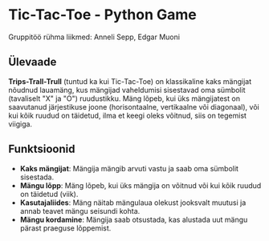 # Tic-Tac-Toe - Python Game

Gruppitöö rühma liikmed: Anneli Sepp, Edgar Muoni

## Ülevaade

**Trips-Trall-Trull** (tuntud ka kui Tic-Tac-Toe) on klassikaline kaks mängijat nõudnud lauamäng, kus mängijad vaheldumisi sisestavad oma sümbolit (tavaliselt "X" ja "O") ruudustikku. Mäng lõpeb, kui üks mängijatest on saavutanud järjestikuse joone (horisontaalne, vertikaalne või diagonaal), või kui kõik ruudud on täidetud, ilma et keegi oleks võitnud, siis on tegemist viigiga.

## Funktsioonid

- **Kaks mängijat**: Mängija mängib arvuti vastu ja saab oma sümbolit sisestada.
- **Mängu lõpp**: Mäng lõpeb, kui üks mängija on võitnud või kui kõik ruudud on täidetud (viik).
- **Kasutajaliides**: Mäng näitab mängulaua olekust jooksvalt muutusi ja annab teavet mängu seisundi kohta.
- **Mängu kordamine**: Mängija saab otsustada, kas alustada uut mängu pärast praeguse lõppemist.
